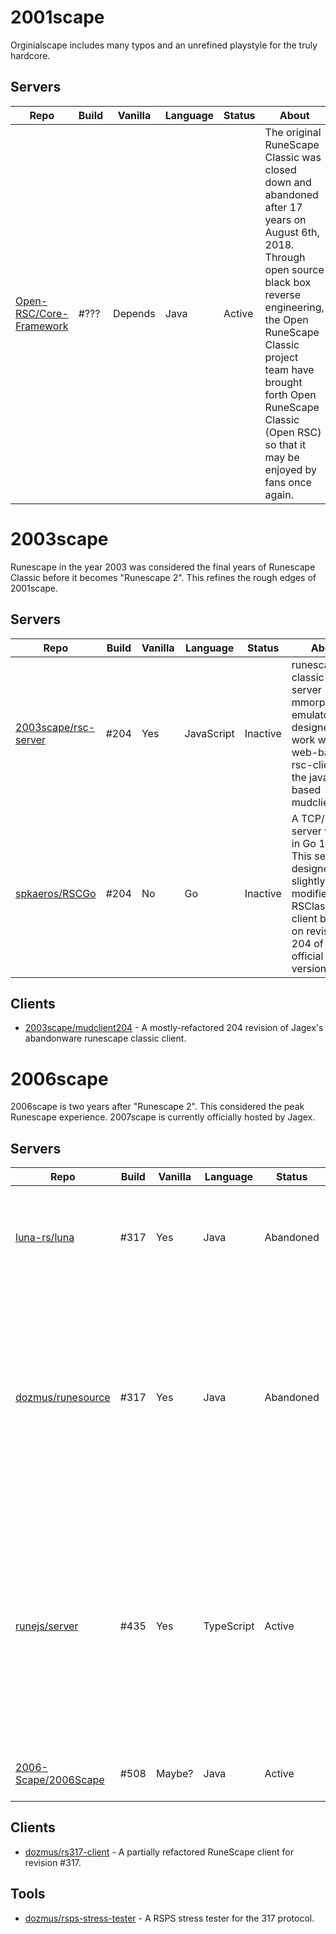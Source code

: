 # 2001scape
Orginialscape includes many typos and an unrefined playstyle for the truly hardcore.
## Servers
| Repo                                                             | Build        | Vanilla      | Language     | Status       | About        |
| ---------------------------------------------------------------- | ------------ | ------------ | ------------ | ------------ | ------------ |
| [Open-RSC/Core-Framework](https://github.com/Open-RSC/Core-Framework) | #???    | Depends      | Java         | Active       | The original RuneScape Classic was closed down and abandoned after 17 years on August 6th, 2018. Through open source black box reverse engineering, the Open RuneScape Classic project team have brought forth Open RuneScape Classic (Open RSC) so that it may be enjoyed by fans once again. |

# 2003scape
Runescape in the year 2003 was considered the final years of Runescape Classic before it becomes "Runescape 2". This refines the rough edges of 2001scape. 
## Servers
| Repo                                                             | Build        | Vanilla      | Language     | Status       | About        |
| ---------------------------------------------------------------- | ------------ | ------------ | ------------ | ------------ | ------------ |
| [2003scape/rsc-server](https://github.com/2003scape/rsc-server)  | #204         | Yes          | JavaScript   | Inactive     | runescape classic private server mmorpg emulator. designed to work with the web-based rsc-client or the java-based mudclient204. |
| [spkaeros/RSCGo](https://github.com/spkaeros/RSCGo)              | #204         | No           | Go           | Inactive     | A TCP/IP server written in Go 1.12. This server is designed for a slightly modified RSClassic client based on revision 204 of the official version. |

## Clients
* [2003scape/mudclient204](https://github.com/2003scape/mudclient204) - A mostly-refactored 204 revision of Jagex's abandonware runescape classic client.


# 2006scape
2006scape is two years after "Runescape 2". This considered the peak Runescape experience. 2007scape is currently officially hosted by Jagex.
## Servers
| Repo                                                             | Build        | Vanilla      | Language     | Status       | About        |
| ---------------------------------------------------------------- | ------------ | ------------ | ------------ | ------------ | ------------ |
| [luna-rs/luna](https://github.com/luna-rs/luna)                  | #317         | Yes          | Java         | Abandoned    | A highly scalable and efficient Runescape server. Targets revision #317. No longer in development. |
| [dozmus/runesource](https://github.com/dozmus/runesource)        | #317         | Yes          | Java         | Abandoned    | RuneSource is an open-source server for the popular game RuneScape, written in the Java programming language. Please note that this server is not ready for production - it has minimal content implemented. |
| [runejs/server](https://github.com/runejs/server)                | #435         | Yes          | TypeScript   | Active       | RuneJS is a RuneScape game server written in TypeScript and JavaScript. The goal of the project is to create a comprehensive game engine, while also providing simple and easy to use content development systems and APIs. |
| [2006-Scape/2006Scape](https://github.com/2006-Scape/2006Scape)  | #508         | Maybe?       | Java         | Active       | A 2006 Runescape Emulation Server. |

## Clients
* [dozmus/rs317-client](https://github.com/dozmus/rs317-client) - A partially refactored RuneScape client for revision #317.

## Tools
* [dozmus/rsps-stress-tester](https://github.com/dozmus/rsps-stress-tester) - A RSPS stress tester for the 317 protocol.
